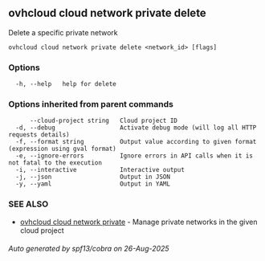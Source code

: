 ## ovhcloud cloud network private delete

Delete a specific private network

```
ovhcloud cloud network private delete <network_id> [flags]
```

### Options

```
  -h, --help   help for delete
```

### Options inherited from parent commands

```
      --cloud-project string   Cloud project ID
  -d, --debug                  Activate debug mode (will log all HTTP requests details)
  -f, --format string          Output value according to given format (expression using gval format)
  -e, --ignore-errors          Ignore errors in API calls when it is not fatal to the execution
  -i, --interactive            Interactive output
  -j, --json                   Output in JSON
  -y, --yaml                   Output in YAML
```

### SEE ALSO

* [ovhcloud cloud network private](ovhcloud_cloud_network_private.md)	 - Manage private networks in the given cloud project

###### Auto generated by spf13/cobra on 26-Aug-2025
